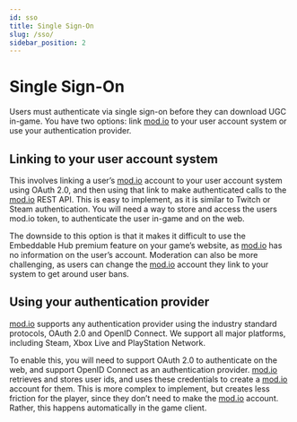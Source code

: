 ```yaml
---
id: sso
title: Single Sign-On
slug: /sso/
sidebar_position: 2
---
```


# Single Sign-On

Users must authenticate via single sign-on before they can download UGC in-game. You have two options: link [mod.io](https://mod.io/) to your user account system or use your authentication provider. 

## Linking to your user account system

This involves linking a user’s [mod.io](https://mod.io/) account to your user account system using OAuth 2.0, and then using that link to make authenticated calls to the [mod.io](https://mod.io/) REST API. This is easy to implement, as it is similar to Twitch or Steam authentication. You will need a way to store and access the users mod.io token, to authenticate the user in-game and on the web.

The downside to this option is  that it makes it  difficult to use the Embeddable Hub premium feature on your game’s website, as [mod.io](https://mod.io/) has no information on the user’s account. Moderation can also be more challenging, as users can change the [mod.io](https://mod.io/) account they link to your system to get around user bans. 

## Using your authentication provider

[mod.io](https://mod.io/) supports any authentication provider using the industry standard protocols, OAuth 2.0 and OpenID Connect. We support all major platforms, including Steam, Xbox Live and PlayStation Network. 

To enable this, you will need to support OAuth 2.0 to authenticate on the web, and support OpenID Connect as an authentication provider. [mod.io](https://mod.io/) retrieves and stores user ids, and uses these credentials to create a [mod.io](https://mod.io/) account for them. This is more complex to implement, but creates less friction for the player, since they don’t need to make the [mod.io](https://mod.io/) account. Rather, this happens automatically in the game client. 